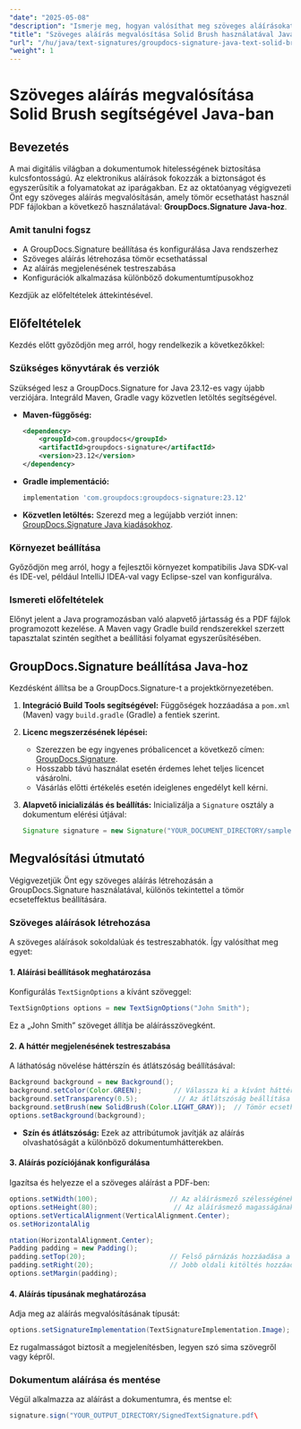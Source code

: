 ```yaml
---
"date": "2025-05-08"
"description": "Ismerje meg, hogyan valósíthat meg szöveges aláírásokat tömör ecseteffektusokkal PDF-fájlokban a GroupDocs.Signature for Java segítségével. Növelje a dokumentumok biztonságát és egyszerűsítse a digitális aláírási folyamatot."
"title": "Szöveges aláírás megvalósítása Solid Brush használatával Java-ban a GroupDocs.Signature használatával"
"url": "/hu/java/text-signatures/groupdocs-signature-java-text-solid-brush/"
"weight": 1
---
```


# Szöveges aláírás megvalósítása Solid Brush segítségével Java-ban

## Bevezetés

A mai digitális világban a dokumentumok hitelességének biztosítása kulcsfontosságú. Az elektronikus aláírások fokozzák a biztonságot és egyszerűsítik a folyamatokat az iparágakban. Ez az oktatóanyag végigvezeti Önt egy szöveges aláírás megvalósításán, amely tömör ecsethatást használ PDF fájlokban a következő használatával: **GroupDocs.Signature Java-hoz**.

### Amit tanulni fogsz
- A GroupDocs.Signature beállítása és konfigurálása Java rendszerhez
- Szöveges aláírás létrehozása tömör ecsethatással
- Az aláírás megjelenésének testreszabása
- Konfigurációk alkalmazása különböző dokumentumtípusokhoz

Kezdjük az előfeltételek áttekintésével.

## Előfeltételek

Kezdés előtt győződjön meg arról, hogy rendelkezik a következőkkel:

### Szükséges könyvtárak és verziók
Szükséged lesz a GroupDocs.Signature for Java 23.12-es vagy újabb verziójára. Integráld Maven, Gradle vagy közvetlen letöltés segítségével.

- **Maven-függőség:**
  
  ```xml
  <dependency>
      <groupId>com.groupdocs</groupId>
      <artifactId>groupdocs-signature</artifactId>
      <version>23.12</version>
  </dependency>
  ```

- **Gradle implementáció:**
  
  ```gradle
  implementation 'com.groupdocs:groupdocs-signature:23.12'
  ```

- **Közvetlen letöltés:** 
  Szerezd meg a legújabb verziót innen: [GroupDocs.Signature Java kiadásokhoz](https://releases.groupdocs.com/signature/java/).

### Környezet beállítása
Győződjön meg arról, hogy a fejlesztői környezet kompatibilis Java SDK-val és IDE-vel, például IntelliJ IDEA-val vagy Eclipse-szel van konfigurálva.

### Ismereti előfeltételek
Előnyt jelent a Java programozásban való alapvető jártasság és a PDF fájlok programozott kezelése. A Maven vagy Gradle build rendszerekkel szerzett tapasztalat szintén segíthet a beállítási folyamat egyszerűsítésében.

## GroupDocs.Signature beállítása Java-hoz
Kezdésként állítsa be a GroupDocs.Signature-t a projektkörnyezetében.

1. **Integráció Build Tools segítségével:**
   Függőségek hozzáadása a `pom.xml` (Maven) vagy `build.gradle` (Gradle) a fentiek szerint.

2. **Licenc megszerzésének lépései:**
   - Szerezzen be egy ingyenes próbalicencet a következő címen: [GroupDocs.Signature](https://purchase.groupdocs.com/buy).
   - Hosszabb távú használat esetén érdemes lehet teljes licencet vásárolni.
   - Vásárlás előtti értékelés esetén ideiglenes engedélyt kell kérni.

3. **Alapvető inicializálás és beállítás:**
   Inicializálja a `Signature` osztály a dokumentum elérési útjával:
   
   ```java
   Signature signature = new Signature("YOUR_DOCUMENT_DIRECTORY/sample.pdf");
   ```

## Megvalósítási útmutató
Végigvezetjük Önt egy szöveges aláírás létrehozásán a GroupDocs.Signature használatával, különös tekintettel a tömör ecseteffektus beállítására.

### Szöveges aláírások létrehozása
A szöveges aláírások sokoldalúak és testreszabhatók. Így valósíthat meg egyet:

#### 1. Aláírási beállítások meghatározása
Konfigurálás `TextSignOptions` a kívánt szöveggel:

```java
TextSignOptions options = new TextSignOptions("John Smith");
```
Ez a „John Smith” szöveget állítja be aláírásszövegként.

#### 2. A háttér megjelenésének testreszabása
A láthatóság növelése háttérszín és átlátszóság beállításával:

```java
Background background = new Background();
background.setColor(Color.GREEN);        // Válassza ki a kívánt háttérszínt
background.setTransparency(0.5);          // Az átlátszóság beállítása a jobb láthatóság érdekében
background.setBrush(new SolidBrush(Color.LIGHT_GRAY));  // Tömör ecsethatás alkalmazása
options.setBackground(background);
```

- **Szín és átlátszóság:** Ezek az attribútumok javítják az aláírás olvashatóságát a különböző dokumentumhátterekben.

#### 3. Aláírás pozíciójának konfigurálása
Igazítsa és helyezze el a szöveges aláírást a PDF-ben:

```java
options.setWidth(100);                  // Az aláírásmező szélességének beállítása
options.setHeight(80);                   // Az aláírásmező magasságának beállítása
options.setVerticalAlignment(VerticalAlignment.Center);
os.setHorizontalAlig

ntation(HorizontalAlignment.Center);
Padding padding = new Padding();
padding.setTop(20);                     // Felső párnázás hozzáadása a jobb térköz érdekében
padding.setRight(20);                   // Jobb oldali kitöltés hozzáadása szükség szerint
options.setMargin(padding);
```

#### 4. Aláírás típusának meghatározása
Adja meg az aláírás megvalósításának típusát:

```java
options.setSignatureImplementation(TextSignatureImplementation.Image);
```
Ez rugalmasságot biztosít a megjelenítésben, legyen szó sima szövegről vagy képről.

### Dokumentum aláírása és mentése
Végül alkalmazza az aláírást a dokumentumra, és mentse el:

```java
signature.sign("YOUR_OUTPUT_DIRECTORY/SignedTextSignature.pdf\